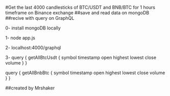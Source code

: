 #Get the last 4000 candlesticks of BTC/USDT and BNB/BTC for 1 hours timeframe on Binance exchange
##save and read data on mongoDB
##recive with query on GraphQL


0- install mongoDB locally

1- node app.js

2- localhost:4000/graphql

3- 
query {
  getAllBtcUsdt {
    symbol
    timestamp
    open
    highest
    lowest
    close
    volume
  }
}

query {
  getAllBnbBtc {
    symbol
    timestamp
    open
    highest
    lowest
    close
    volume
  }
}




##created by Mrshaker